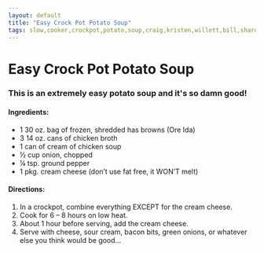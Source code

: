 ```yaml
---
layout: default
title: "Easy Crock Pot Potato Soup"
tags: slow,cooker,crockpot,potato,soup,craig,kristen,willett,bill,sharon,iles
---
```

# Easy Crock Pot Potato Soup

### This is an extremely easy potato soup and it's so damn good!

#### Ingredients:
- 1 30 oz. bag of frozen, shredded has browns (Ore Ida)
- 3 14 oz. cans of chicken broth
- 1 can of cream of chicken soup
- ½ cup onion, chopped
- ¼ tsp. ground pepper
- 1 pkg. cream cheese (don’t use fat free, it WON’T melt)

#### Directions:
1. In a crockpot, combine everything EXCEPT for the cream cheese.
2. Cook for 6 – 8 hours on low heat.
3. About 1 hour before serving, add the cream cheese.
4. Serve with cheese, sour cream, bacon bits, green onions, or whatever else you think would be good…
